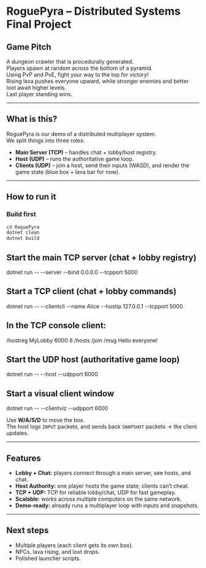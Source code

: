 # RoguePyra – Distributed Systems Final Project

## Game Pitch
A dungeon crawler that is procedurally generated.  
Players spawn at random across the bottom of a pyramid.  
Using PvP and PvE, fight your way to the top for victory!  
Rising lava pushes everyone upward, while stronger enemies and better loot await higher levels.  
Last player standing wins.

---

## What is this?
RoguePyra is our demo of a distributed multiplayer system.  
We split things into three roles:

- **Main Server (TCP)** – handles chat + lobby/host registry.  
- **Host (UDP)** – runs the authoritative game loop.  
- **Clients (UDP)** – join a host, send their inputs (WASD), and render the game state (blue box + lava bar for now).

---

## How to run it

### Build first
```powershell
cd RoguePyra
dotnet clean
dotnet build
```

## Start the main TCP server (chat + lobby registry)
dotnet run -- --server --bind 0.0.0.0 --tcpport 5000

## Start a TCP client (chat + lobby commands)
dotnet run -- --clientcli --name Alice --hostip 127.0.0.1 --tcpport 5000

## In the TCP console client:
/hostreg MyLobby 6000 8
/hosts
/join <id>
/msg Hello everyone!

## Start the UDP host (authoritative game loop)
dotnet run -- --host --udpport 6000

## Start a visual client window
dotnet run -- --clientviz --udpport 6000

Use **W/A/S/D** to move the box.  
The host logs `INPUT` packets, and sends back `SNAPSHOT` packets → the client updates.

---

## Features
- **Lobby + Chat:** players connect through a main server, see hosts, and chat.
- **Host Authority:** one player hosts the game state; clients can’t cheat.
- **TCP + UDP:** TCP for reliable lobby/chat, UDP for fast gameplay.
- **Scalable:** works across multiple computers on the same network.
- **Demo-ready:** already runs a multiplayer loop with inputs and snapshots.

---

## Next steps
- Multiple players (each client gets its own box).
- NPCs, lava rising, and loot drops.
- Polished launcher scripts.